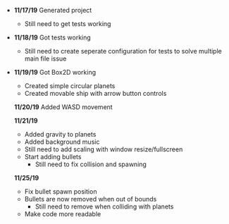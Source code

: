 - **11/17/19** Generated project 
   - Still need to get tests working

 - **11/18/19** Got tests working
   - Still need to create seperate configuration for tests to solve multiple main file issue

 - **11/19/19** Got Box2D working
   - Created simple circular planets
   - Created movable ship with arrow button controls

   **11/20/19** Added WASD movement

   **11/21/19**
    - Added gravity to planets
	- Added background music
	- Still need to add scaling with window resize/fullscreen
	- Start adding bullets
	  - Still need to fix collision and spawning

   **11/25/19**
    - Fix bullet spawn position
	- Bullets are now removed when out of bounds
	  - Still need to remove when colliding with planets
	- Make code more readable